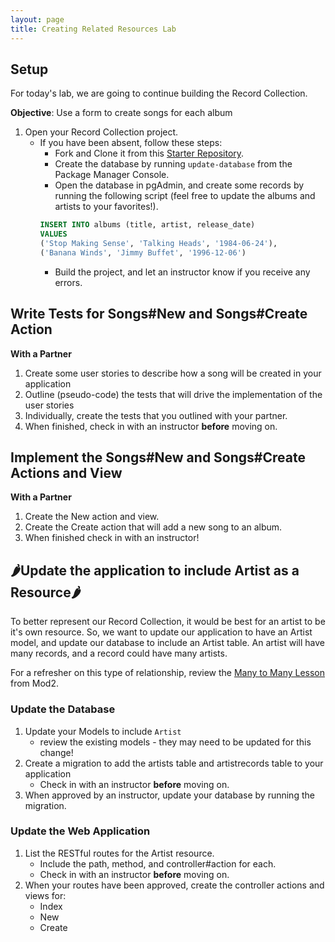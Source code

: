 ```yaml
---
layout: page
title: Creating Related Resources Lab
---
```


## Setup

For today's lab, we are going to continue building the Record Collection.

**Objective**: Use a form to create songs for each album

1. Open your Record Collection project. 
    * If you have been absent, follow these steps:
        * Fork and Clone it from this [Starter Repository](https://github.com/turingschool-examples/LaunchFeatureLabStarter_RecordCollection).
        * Create the database by running `update-database` from the Package Manager Console.
        * Open the database in pgAdmin, and create some records by running the following script (feel free to update the albums and artists to your favorites!).
        ```sql
        INSERT INTO albums (title, artist, release_date)
        VALUES
        ('Stop Making Sense', 'Talking Heads', '1984-06-24'),
        ('Banana Winds', 'Jimmy Buffet', '1996-12-06')
        ```
        * Build the project, and let an instructor know if you receive any errors.



## Write Tests for Songs#New and Songs#Create Action

**With a Partner**  
1. Create some user stories to describe how a song will be created in your application
1. Outline (pseudo-code) the tests that will drive the implementation of the user stories
1. Individually, create the tests that you outlined with your partner.
1. When finished, check in with an instructor **before** moving on.

## Implement the Songs#New and Songs#Create Actions and View

**With a Partner**  
1. Create the New action and view.
1. Create the Create action that will add a new song to an album.
1. When finished check in with an instructor!

## 🌶️Update the application to include Artist as a Resource🌶️

To better represent our Record Collection, it would be best for an artist to be it's own resource.  So, we want to update our application to have an Artist model, and update our database to include an Artist table.  An artist will have many records, and a record could have many artists.

For a refresher on this type of relationship, review the [Many to Many Lesson](/module2/lessons/Week5/ManyToManyWithAnORM) from Mod2.

### Update the Database
1. Update your Models to include `Artist`
    * review the existing models - they may need to be updated for this change!
1. Create a migration to add the artists table and artistrecords table to your application
    * Check in with an instructor **before** moving on.
1. When approved by an instructor, update your database by running the migration.

### Update the Web Application
1. List the RESTful routes for the Artist resource.
    * Include the path, method, and controller#action for each.
    * Check in with an instructor **before** moving on.
1. When your routes have been approved, create the controller actions and views for:
    * Index
    * New
    * Create
